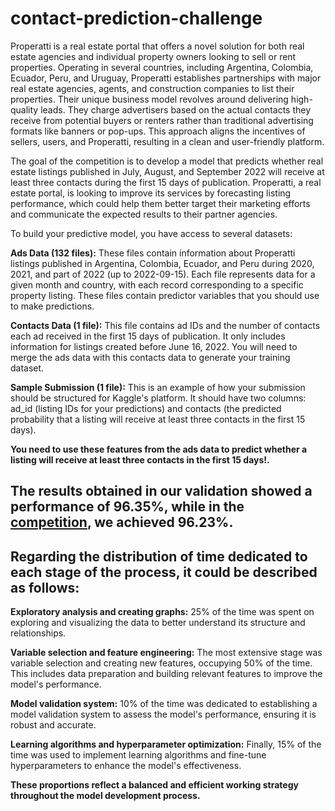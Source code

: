 # contact-prediction-challenge

Properatti is a real estate portal that offers a novel solution for both real estate agencies and individual property owners looking to sell or rent properties. Operating in several countries, including Argentina, Colombia, Ecuador, Peru, and Uruguay, Properatti establishes partnerships with major real estate agencies, agents, and construction companies to list their properties. Their unique business model revolves around delivering high-quality leads. They charge advertisers based on the actual contacts they receive from potential buyers or renters rather than traditional advertising formats like banners or pop-ups. This approach aligns the incentives of sellers, users, and Properatti, resulting in a clean and user-friendly platform.

The goal of the competition is to develop a model that predicts whether real estate listings published in July, August, and September 2022 will receive at least three contacts during the first 15 days of publication. Properatti, a real estate portal, is looking to improve its services by forecasting listing performance, which could help them better target their marketing efforts and communicate the expected results to their partner agencies.

To build your predictive model, you have access to several datasets:

**Ads Data (132 files):** These files contain information about Properatti listings published in Argentina, Colombia, Ecuador, and Peru during 2020, 2021, and part of 2022 (up to 2022-09-15). Each file represents data for a given month and country, with each record corresponding to a specific property listing. These files contain predictor variables that you should use to make predictions.

**Contacts Data (1 file):** This file contains ad IDs and the number of contacts each ad received in the first 15 days of publication. It only includes information for listings created before June 16, 2022. You will need to merge the ads data with this contacts data to generate your training dataset.

**Sample Submission (1 file):** This is an example of how your submission should be structured for Kaggle's platform. It should have two columns: ad_id (listing IDs for your predictions) and contacts (the predicted probability that a listing will receive at least three contacts in the first 15 days).


**You need to use these features from the ads data to predict whether a listing will receive at least three contacts in the first 15 days!.**


## The results obtained in our validation showed a performance of 96.35%, while in the [competition](https://www.kaggle.com/competitions/contact-prediction-challenge-2023/overview), we achieved 96.23%.


## Regarding the distribution of time dedicated to each stage of the process, it could be described as follows:

**Exploratory analysis and creating graphs:** 25% of the time was spent on exploring and visualizing the data to better understand its structure and relationships.

**Variable selection and feature engineering:** The most extensive stage was variable selection and creating new features, occupying 50% of the time. This includes data preparation and building relevant features to improve the model's performance.

**Model validation system:** 10% of the time was dedicated to establishing a model validation system to assess the model's performance, ensuring it is robust and accurate.

**Learning algorithms and hyperparameter optimization:** Finally, 15% of the time was used to implement learning algorithms and fine-tune hyperparameters to enhance the model's effectiveness.

**These proportions reflect a balanced and efficient working strategy throughout the model development process.**
